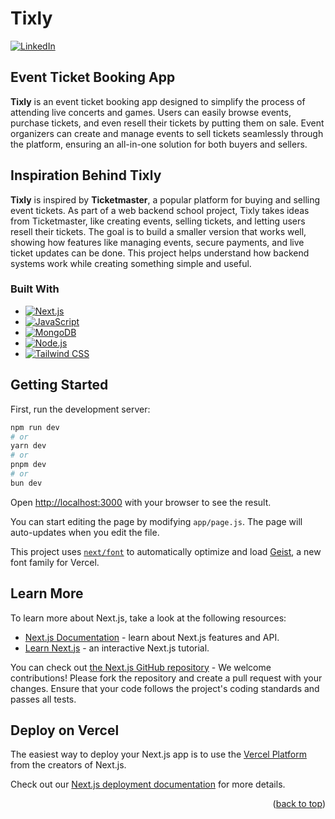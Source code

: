 # Tixly

<a id="readme-top"></a>
[![LinkedIn][linkedin-shield]][linkedin-url]

## Event Ticket Booking App

**Tixly** is an event ticket booking app designed to simplify the process of attending live concerts and games. Users can easily browse events, purchase tickets, and even resell their tickets by putting them on sale. Event organizers can create and manage events to sell tickets seamlessly through the platform, ensuring an all-in-one solution for both buyers and sellers.

## Inspiration Behind Tixly

**Tixly** is inspired by **Ticketmaster**, a popular platform for buying and selling event tickets. As part of a web backend school project, Tixly takes ideas from Ticketmaster, like creating events, selling tickets, and letting users resell their tickets. The goal is to build a smaller version that works well, showing how features like managing events, secure payments, and live ticket updates can be done. This project helps understand how backend systems work while creating something simple and useful.

### Built With

* [![Next.js][Next.js]][Next.js-url]
* [![JavaScript][JavaScript]][JavaScript-url]
* [![MongoDB][MongoDB]][MongoDB-url]
* [![Node.js][Node.js]][Node.js-url]
* [![Tailwind CSS][Tailwind CSS]][Tailwind-url]

## Getting Started

First, run the development server:

```bash
npm run dev
# or
yarn dev
# or
pnpm dev
# or
bun dev
```

Open [http://localhost:3000](http://localhost:3000) with your browser to see the result.

You can start editing the page by modifying `app/page.js`. The page will auto-updates when you edit the file.

This project uses [`next/font`](https://nextjs.org/docs/app/building-your-application/optimizing/fonts) to automatically optimize and load [Geist](https://vercel.com/font), a new font family for Vercel.

## Learn More

To learn more about Next.js, take a look at the following resources:

- [Next.js Documentation](https://nextjs.org/docs) - learn about Next.js features and API.
- [Learn Next.js](https://nextjs.org/learn) - an interactive Next.js tutorial.

You can check out [the Next.js GitHub repository](https://github.com/vercel/next.js) - We welcome contributions! Please fork the repository and create a pull request with your changes. Ensure that your code follows the project's coding standards and passes all tests. 

## Deploy on Vercel

The easiest way to deploy your Next.js app is to use the [Vercel Platform](https://vercel.com/new?utm_medium=default-template&filter=next.js&utm_source=create-next-app&utm_campaign=create-next-app-readme) from the creators of Next.js.

Check out our [Next.js deployment documentation](https://nextjs.org/docs/app/building-your-application/deploying) for more details.

<p align="right">(<a href="#readme-top">back to top</a>)</p>

<!-- MARKDOWN LINKS & IMAGES -->
<!-- https://www.markdownguide.org/basic-syntax/#reference-style-links -->
[linkedin-shield]: https://img.shields.io/badge/-LinkedIn-black.svg?style=for-the-badge&logo=linkedin&colorB=555
[linkedin-url]: https://www.linkedin.com/in/nancy-kataria8/
<!-- Badges (Icons) -->
[JavaScript]: https://img.shields.io/badge/JavaScript-F7DF1E?style=for-the-badge&logo=javascript&logoColor=black]
[MongoDB]: https://img.shields.io/badge/MongoDB-47A248?style=for-the-badge&logo=mongodb&logoColor=white
[Next.js]: https://img.shields.io/badge/Next.js-000000?style=for-the-badge&logo=next.js&logoColor=white
[Node.js]: https://img.shields.io/badge/Node.js-339933?style=for-the-badge&logo=node.js&logoColor=white
[Tailwind CSS]: https://img.shields.io/badge/TailwindCSS-38B2AC?style=for-the-badge&logo=tailwind-css&logoColor=white

<!-- URLs -->
[MongoDB-url]: https://www.mongodb.com/
[Next.js-url]: https://nextjs.org/
[Node.js-url]: https://nodejs.org/en
[Tailwind-url]: https://tailwindcss.com/
[JavaScript-url]: https://developer.mozilla.org/en-US/docs/Web/JavaScript
